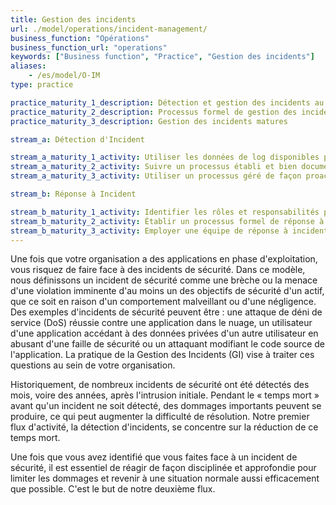 ```yaml
---
title: Gestion des incidents
url: ./model/operations/incident-management/
business_function: "Opérations"
business_function_url: "operations"
keywords: ["Business function", "Practice", "Gestion des incidents"]
aliases:
    - /es/model/O-IM
type: practice

practice_maturity_1_description: Détection et gestion des incidents au meilleur de vos capacités
practice_maturity_2_description: Processus formel de gestion des incidents en place
practice_maturity_3_description: Gestion des incidents matures

stream_a: Détection d'Incident

stream_a_maturity_1_activity: Utiliser les données de log disponibles pour effectuer la détection de tous les incidents de sécurité possibles au meilleur de vos capacités.
stream_a_maturity_2_activity: Suivre un processus établi et bien documenté de détection d'incident, en mettant l'accent sur l'évaluation automatique des journaux.
stream_a_maturity_3_activity: Utiliser un processus géré de façon proactive pour la détection des incidents.

stream_b: Réponse à Incident

stream_b_maturity_1_activity: Identifier les rôles et responsabilités pour la réponse à incident.
stream_b_maturity_2_activity: Établir un processus formel de réponse à incident et veiller à ce que le personnel soit bien formé à l'exercice de leurs fonctions.
stream_b_maturity_3_activity: Employer une équipe de réponse à incident impliquée et bien formée.
---
```


Une fois que votre organisation a des applications en phase d'exploitation, vous risquez de faire face à des incidents de sécurité. Dans ce modèle, nous définissons un incident de sécurité comme une brèche ou la menace d'une violation imminente d'au moins un des objectifs de sécurité d'un actif, que ce soit en raison d'un comportement malveillant ou d'une négligence. Des exemples d'incidents de sécurité peuvent être : une attaque de déni de service (DoS) réussie contre une application dans le nuage, un utilisateur d'une application accédant à des données privées d'un autre utilisateur en abusant d'une faille de sécurité ou un attaquant modifiant le code source de l'application. La pratique de la Gestion des Incidents (GI) vise à traiter ces questions au sein de votre organisation.

Historiquement, de nombreux incidents de sécurité ont été détectés des mois, voire des années, après l'intrusion initiale. Pendant le « temps mort » avant qu'un incident ne soit détecté, des dommages importants peuvent se produire, ce qui peut augmenter la difficulté de résolution. Notre premier flux d'activité, la détection d'incidents, se concentre sur la réduction de ce temps mort.

Une fois que vous avez identifié que vous faites face à un incident de sécurité, il est essentiel de réagir de façon disciplinée et approfondie pour limiter les dommages et revenir à une situation normale aussi efficacement que possible. C'est le but de notre deuxième flux.

